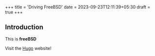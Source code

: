 +++
title = 'Driving FreeBSD'
date = 2023-09-23T12:11:39+05:30
draft = true
+++

## Introduction

This is **freeBSD**

Visit the [Hugo](https://gohugo.io) website!
